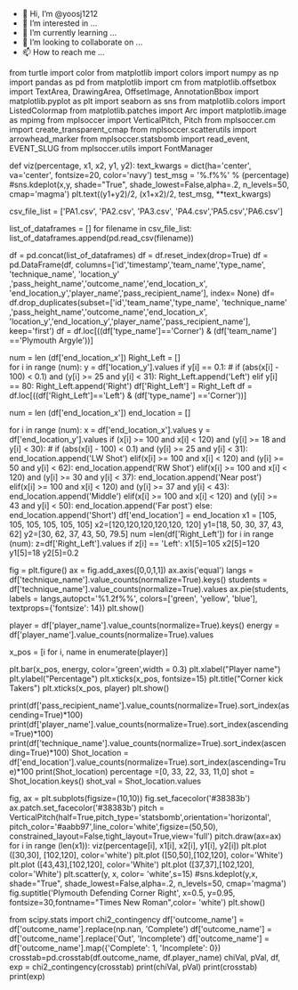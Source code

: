 - 👋 Hi, I’m @yoosj1212
- 👀 I’m interested in ...
- 🌱 I’m currently learning ...
- 💞️ I’m looking to collaborate on ...
- 📫 How to reach me ...

<!---
yoosj1212/yoosj1212 is a ✨ special ✨ repository because its `README.md` (this file) appears on your GitHub profile.
You can click the Preview link to take a look at your changes.
--->
from turtle import color
from matplotlib import colors
import numpy as np
import pandas as pd
from matplotlib import cm
from matplotlib.offsetbox import TextArea, DrawingArea, OffsetImage, AnnotationBbox
import matplotlib.pyplot as plt
import seaborn as sns
from matplotlib.colors import ListedColormap
from matplotlib.patches import Arc
import matplotlib.image as mpimg
from mplsoccer import VerticalPitch, Pitch
from mplsoccer.cm import create_transparent_cmap
from mplsoccer.scatterutils import arrowhead_marker
from mplsoccer.statsbomb import read_event, EVENT_SLUG
from mplsoccer.utils import FontManager


def viz(percentage, x1, x2, y1, y2):
    text_kwargs = dict(ha='center', va='center', fontsize=20, color='navy')
    test_msg = '%.f%%' % (percentage)
    #sns.kdeplot(x,y, shade="True", shade_lowest=False,alpha=.2, n_levels=50, cmap='magma')
    plt.text((y1+y2)/2, (x1+x2)/2, test_msg, **text_kwargs)

csv_file_list = ['PA1.csv', 'PA2.csv', 'PA3.csv', 'PA4.csv','PA5.csv','PA6.csv']

list_of_dataframes = []
for filename in csv_file_list:
    list_of_dataframes.append(pd.read_csv(filename))

df = pd.concat(list_of_dataframes)
df = df.reset_index(drop=True)
df = pd.DataFrame(df, columns=['id','timestamp','team_name','type_name', 'technique_name', 'location_y'
                ,'pass_height_name','outcome_name','end_location_x', 'end_location_y','player_name','pass_recipient_name'], index= None)
df= df.drop_duplicates(subset=['id','team_name','type_name', 'technique_name'
                ,'pass_height_name','outcome_name','end_location_x', 'location_y','end_location_y','player_name','pass_recipient_name'], keep='first')
df = df.loc[((df['type_name']=='Corner') & (df['team_name'] =='Plymouth Argyle'))]

num = len (df['end_location_x'])
Right_Left = []  
for i in range (num):
    y = df['location_y'].values 
    if y[i] == 0.1:
    # if (abs(x[i] - 100) < 0.1) and (y[i] >= 25 and y[i] < 31):
        Right_Left.append('Left')
    elif y[i] == 80:
        Right_Left.append('Right')
df['Right_Left'] = Right_Left
df = df.loc[((df['Right_Left']=='Left') & (df['type_name'] =='Corner'))]

num = len (df['end_location_x'])
end_location = []

for i in range (num):
    x = df['end_location_x'].values
    y = df['end_location_y'].values
    if (x[i] >= 100 and x[i] < 120) and (y[i] >= 18 and y[i] < 30): 
    # if (abs(x[i] - 100) < 0.1) and (y[i] >= 25 and y[i] < 31):
        end_location.append('LW Shot')
    elif(x[i] >= 100 and x[i] < 120) and (y[i] >= 50 and y[i] < 62): 
        end_location.append('RW Shot')
    elif(x[i] >= 100 and x[i] < 120) and (y[i] >= 30 and y[i] < 37): 
        end_location.append('Near post')
    elif(x[i] >= 100 and x[i] < 120) and (y[i] >= 37 and y[i] < 43): 
        end_location.append('Middle')
    elif(x[i] >= 100 and x[i] < 120) and (y[i] >= 43 and y[i] < 50): 
        end_location.append('Far post')
    else:
        end_location.append('Short')
df['end_location'] = end_location
x1 = [105, 105, 105, 105, 105, 105]
x2=[120,120,120,120,120, 120]
y1=[18, 50, 30, 37, 43, 62]
y2=[30, 62, 37, 43, 50, 79.5]
num =len(df['Right_Left'])
for i in range (num):
    z=df['Right_Left'].values
    if z[i] == 'Left': 
        x1[5]=105
        x2[5]=120
        y1[5]=18
        y2[5]=0.2

fig = plt.figure()
ax = fig.add_axes([0,0,1,1])
ax.axis('equal')
langs = df['technique_name'].value_counts(normalize=True).keys()
students = df['technique_name'].value_counts(normalize=True).values
ax.pie(students, labels = langs,autopct='%1.2f%%', colors=['green', 'yellow', 'blue'], textprops={'fontsize': 14})
plt.show()

player = df['player_name'].value_counts(normalize=True).keys()
energy = df['player_name'].value_counts(normalize=True).values

x_pos = [i for i, name in enumerate(player)]

plt.bar(x_pos, energy, color='green',width = 0.3)
plt.xlabel("Player name")
plt.ylabel("Percentage")
plt.xticks(x_pos, fontsize=15)
plt.title("Corner kick Takers")
plt.xticks(x_pos, player)
plt.show()

print(df['pass_recipient_name'].value_counts(normalize=True).sort_index(ascending=True)*100)
print(df['player_name'].value_counts(normalize=True).sort_index(ascending=True)*100)
print(df['technique_name'].value_counts(normalize=True).sort_index(ascending=True)*100)
Shot_location = df['end_location'].value_counts(normalize=True).sort_index(ascending=True)*100
print(Shot_location)
percentage =[0, 33, 22, 33, 11,0]
shot = Shot_location.keys()
shot_val = Shot_location.values

fig, ax = plt.subplots(figsize=(10,10))
fig.set_facecolor('#38383b')
ax.patch.set_facecolor('#38383b')
pitch = VerticalPitch(half=True,pitch_type='statsbomb',orientation='horizontal',
             pitch_color='#aabb97',line_color='white',figsize=(50,50),
             constrained_layout=False,tight_layout=True,view='full')
pitch.draw(ax=ax)
for i in range (len(x1)):
    viz(percentage[i], x1[i], x2[i], y1[i], y2[i])
plt.plot ([30,30], [102,120], color='white')
plt.plot ([50,50],[102,120],  color='White')
plt.plot ([43,43],[102,120],  color='White')
plt.plot ([37,37],[102,120],  color='White')
plt.scatter(y, x, color= 'white',s=15) 
#sns.kdeplot(y,x, shade="True", shade_lowest=False,alpha=.2, n_levels=50, cmap='magma')
fig.suptitle('Plymouth Defending Corner Right', x=0.5, y=0.95, fontsize=30,fontname="Times New Roman",color= 'white')
plt.show()

from scipy.stats import chi2_contingency
df['outcome_name'] = df['outcome_name'].replace(np.nan, 'Complete')
df['outcome_name'] = df['outcome_name'].replace('Out', 'Incomplete')
df['outcome_name'] = df['outcome_name'].map({'Complete': 1, 'Incomplete': 0})
crosstab=pd.crosstab(df.outcome_name, df.player_name)
chiVal, pVal, df, exp = chi2_contingency(crosstab)
print(chiVal, pVal)
print(crosstab)
print(exp)
